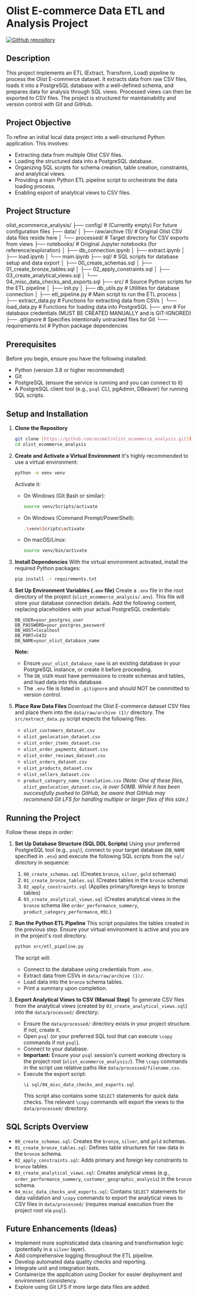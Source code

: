 # Olist E-commerce Data ETL and Analysis Project

[![GitHub repository](https://img.shields.io/badge/GitHub-Repository-blue?logo=github)](https://github.com/anime7/olist_ecommerce_analysis)

## Description

This project implements an ETL (Extract, Transform, Load) pipeline to process the Olist E-commerce dataset. It extracts data from raw CSV files, loads it into a PostgreSQL database with a well-defined schema, and prepares data for analysis through SQL views. Processed views can then be exported to CSV files. The project is structured for maintainability and version control with Git and GitHub.

## Project Objective

To refine an initial local data project into a well-structured Python application. This involves:
* Extracting data from multiple Olist CSV files.
* Loading the structured data into a PostgreSQL database.
* Organizing SQL scripts for schema creation, table creation, constraints, and analytical views.
* Providing a main Python ETL pipeline script to orchestrate the data loading process.
* Enabling export of analytical views to CSV files.

## Project Structure

olist_ecommerce_analysis/
├── config/                     # (Currently empty) For future configuration files
├── data/
│   ├── raw/archive (1)/        # Original Olist CSV data files reside here
│   └── processed/              # Target directory for CSV exports from views
├── notebooks/                  # Original Jupyter notebooks (for reference/exploration)
│   ├── db_connection.ipynb
│   ├── extract.ipynb
│   ├── load.ipynb
│   └── main.ipynb
├── sql/                        # SQL scripts for database setup and data export
│   ├── 00_create_schemas.sql
│   ├── 01_create_bronze_tables.sql
│   ├── 02_apply_constraints.sql
│   ├── 03_create_analytical_views.sql
│   └── 04_misc_data_checks_and_exports.sql
├── src/                        # Source Python scripts for the ETL pipeline
│   ├── init.py
│   ├── db_utils.py             # Utilities for database connection
│   ├── etl_pipeline.py         # Main script to run the ETL process
│   ├── extract_data.py         # Functions for extracting data from CSVs
│   └── load_data.py            # Functions for loading data into PostgreSQL
├── .env                        # For database credentials (MUST BE CREATED MANUALLY and is GIT-IGNORED)
├── .gitignore                  # Specifies intentionally untracked files for Git
└── requirements.txt            # Python package dependencies


## Prerequisites

Before you begin, ensure you have the following installed:
* Python (version 3.8 or higher recommended)
* Git
* PostgreSQL (ensure the service is running and you can connect to it)
* A PostgreSQL client tool (e.g., `psql` CLI, pgAdmin, DBeaver) for running SQL scripts.

## Setup and Installation

1.  **Clone the Repository**
    ```bash
    git clone [https://github.com/anime7/olist_ecommerce_analysis.git](https://github.com/anime7/olist_ecommerce_analysis.git)
    cd olist_ecommerce_analysis
    ```

2.  **Create and Activate a Virtual Environment**
    It's highly recommended to use a virtual environment:
    ```bash
    python -m venv venv
    ```
    Activate it:
    * On Windows (Git Bash or similar):
        ```bash
        source venv/Scripts/activate
        ```
    * On Windows (Command Prompt/PowerShell):
        ```bash
        .\venv\Scripts\activate
        ```
    * On macOS/Linux:
        ```bash
        source venv/bin/activate
        ```

3.  **Install Dependencies**
    With the virtual environment activated, install the required Python packages:
    ```bash
    pip install -r requirements.txt
    ```

4.  **Set Up Environment Variables (`.env` file)**
    Create a `.env` file in the root directory of the project (`olist_ecommerce_analysis/.env`). This file will store your database connection details. Add the following content, replacing placeholders with your actual PostgreSQL credentials:
    ```env
    DB_USER=your_postgres_user
    DB_PASSWORD=your_postgres_password
    DB_HOST=localhost
    DB_PORT=5432
    DB_NAME=your_olist_database_name
    ```
    **Note:**
    * Ensure `your_olist_database_name` is an existing database in your PostgreSQL instance, or create it before proceeding.
    * The `DB_USER` must have permissions to create schemas and tables, and load data into this database.
    * The `.env` file is listed in `.gitignore` and should NOT be committed to version control.

5.  **Place Raw Data Files**
    Download the Olist E-commerce dataset CSV files and place them into the `data/raw/archive (1)/` directory. The `src/extract_data.py` script expects the following files:
    * `olist_customers_dataset.csv`
    * `olist_geolocation_dataset.csv`
    * `olist_order_items_dataset.csv`
    * `olist_order_payments_dataset.csv`
    * `olist_order_reviews_dataset.csv`
    * `olist_orders_dataset.csv`
    * `olist_products_dataset.csv`
    * `olist_sellers_dataset.csv`
    * `product_category_name_translation.csv`
    *(Note: One of these files, `olist_geolocation_dataset.csv`, is over 50MB. While it has been successfully pushed to GitHub, be aware that GitHub may recommend Git LFS for handling multiple or larger files of this size.)*

## Running the Project

Follow these steps in order:

1.  **Set Up Database Structure (SQL DDL Scripts)**
    Using your preferred PostgreSQL tool (e.g., `psql`), connect to your target database (`DB_NAME` specified in `.env`) and execute the following SQL scripts from the `sql/` directory in sequence:
    1.  `00_create_schemas.sql` (Creates `bronze`, `silver`, `gold` schemas)
    2.  `01_create_bronze_tables.sql` (Creates tables in the `bronze` schema)
    3.  `02_apply_constraints.sql` (Applies primary/foreign keys to bronze tables)
    4.  `03_create_analytical_views.sql` (Creates analytical views in the `bronze` schema like `order_performance_summery`, `product_category_performance`, etc.)

2.  **Run the Python ETL Pipeline**
    This script populates the tables created in the previous step. Ensure your virtual environment is active and you are in the project's root directory.
    ```bash
    python src/etl_pipeline.py
    ```
    The script will:
    * Connect to the database using credentials from `.env`.
    * Extract data from CSVs in `data/raw/archive (1)/`.
    * Load data into the `bronze` schema tables.
    * Print a summary upon completion.

3.  **Export Analytical Views to CSV (Manual Step)**
    To generate CSV files from the analytical views (created by `03_create_analytical_views.sql`) into the `data/processed/` directory:
    * Ensure the `data/processed/` directory exists in your project structure. If not, create it.
    * Open `psql` (or your preferred SQL tool that can execute `\copy` commands if not `psql`).
    * Connect to your database.
    * **Important:** Ensure your `psql` session's current working directory is the project root (`olist_ecommerce_analysis/`). The `\copy` commands in the script use relative paths like `data/processed/filename.csv`.
    * Execute the export script:
        ```pSQL
        \i sql/04_misc_data_checks_and_exports.sql
        ```
        This script also contains some `SELECT` statements for quick data checks. The relevant `\copy` commands will export the views to the `data/processed/` directory.

## SQL Scripts Overview

* `00_create_schemas.sql`: Creates the `bronze`, `silver`, and `gold` schemas.
* `01_create_bronze_tables.sql`: Defines table structures for raw data in the `bronze` schema.
* `02_apply_constraints.sql`: Adds primary and foreign key constraints to `bronze` tables.
* `03_create_analytical_views.sql`: Creates analytical views (e.g., `order_performance_summery`, `customer_geographic_analysis`) in the `bronze` schema.
* `04_misc_data_checks_and_exports.sql`: Contains `SELECT` statements for data validation and `\copy` commands to export the analytical views to CSV files in `data/processed/` (requires manual execution from the project root via `psql`).

## Future Enhancements (Ideas)

* Implement more sophisticated data cleaning and transformation logic (potentially in a `silver` layer).
* Add comprehensive logging throughout the ETL pipeline.
* Develop automated data quality checks and reporting.
* Integrate unit and integration tests.
* Containerize the application using Docker for easier deployment and environment consistency.
* Explore using Git LFS if more large data files are added.

